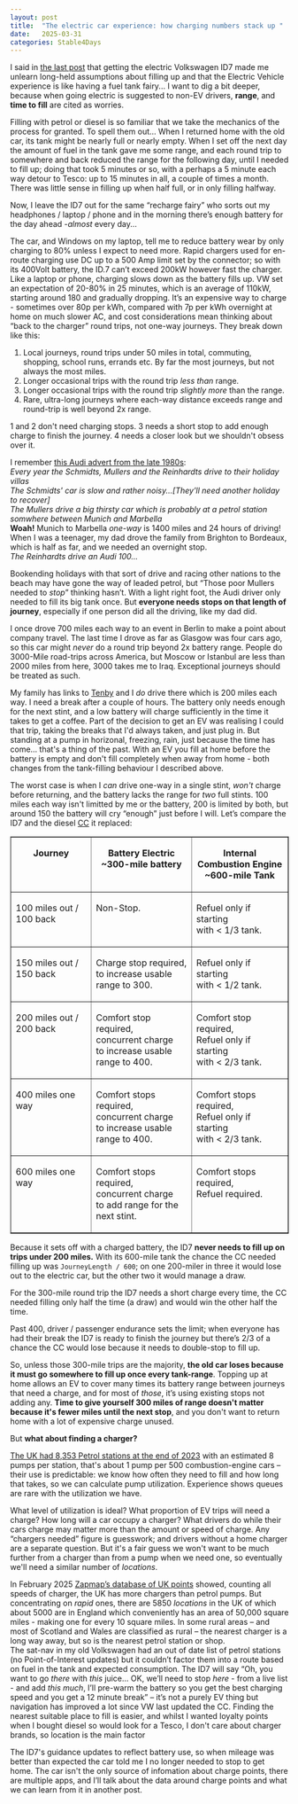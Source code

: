 ```yaml
---
layout: post
title:  "The electric car experience: how charging numbers stack up "
date:   2025-03-31
categories: Stable4Days
---
```


I said in [the last post](/stable4days/2025/03/30/HereInMyCar.html) that getting 
the electric Volkswagen ID7 made me unlearn long-held assumptions about filling
up and that the Electric Vehicle experience is like having a fuel tank 
fairy... I want to dig a bit deeper, because when going electric is suggested to 
non-EV drivers, **range**, and **time to fill**  are cited as worries.

Filling with petrol or diesel is so familiar that we take the mechanics of the
process for granted. To spell them out… When I returned home with the old car, its
tank might be nearly full or nearly empty. When I set off the next day the amount of fuel in the tank gave me some range,
and each round trip to somewhere and back reduced the range for the following day, until I needed to
fill up; doing that took 5 minutes or so, with a perhaps a 5 minute each way detour
to Tesco: up to 15 minutes in all, a couple of times a month. There was little
sense in filling up when half full, or in only filling halfway.

Now, I leave the ID7 out for the same “recharge fairy” who sorts out my headphones / laptop /
phone and in the morning there’s enough battery for the day ahead -*almost* every day...

The car, and Windows on my laptop, tell me to reduce battery wear by only
charging to 80% unless I expect to need more. Rapid chargers used for en-route
charging use DC up to a 500 Amp limit set by the connector; so with its 400Volt
battery, the ID.7 can’t exceed 200kW however fast the charger. Like a laptop or phone, charging slows down as the battery
fills up. VW set an expectation of 20-80% in 25 minutes, which is an
average of 110kW, starting around 180 and gradually dropping. It’s an expensive
way to charge - sometimes over 80p per kWh, compared with 7p per kWh 
overnight at home on much slower AC, and cost considerations mean thinking about “back to the
charger” round trips, not one-way journeys. They break down like this:

1.  Local journeys, round trips under 50 miles in total, commuting, shopping,
    school runs, errands etc. By far the most journeys, but not always the most
    miles.
2.  Longer occasional trips with the round trip *less than* range.
3.  Longer occasional trips with the round trip *slightly more* than the range.
4.  Rare, ultra-long journeys where each-way distance exceeds range and
    round-trip is well beyond 2x range.

1 and 2 don't need charging stops. 3 needs a short stop to add enough charge to
finish the journey. 4 needs a closer look but we shouldn't obsess over it.

I remember [this Audi advert from the late
1980s](https://www.youtube.com/watch?v=CDA_X58dcss):  
*Every year the Schmidts, Mullers and the Reinhardts drive to their holiday
villas*  
*The Schmidts' car is slow and rather noisy...[They’ll need another holiday to
recover]*  
*The Mullers drive a big thirsty car which is probably at a petrol station
somwhere between Munich and Marbella*  
**Woah!** Munich to Marbella *one-way* is 1400 miles and 24 hours of driving! When
I was a teenager, my dad drove the family from Brighton to Bordeaux, which is
half as far, and we needed an overnight stop.  
*The Reinhardts drive an Audi 100...*

Bookending holidays with that sort of drive and racing other nations to the beach may
have gone the way of leaded petrol, but “Those poor Mullers needed to *stop*” thinking 
hasn’t. With a light right foot, the Audi driver only needed to fill its big tank once. But **everyone needs
stops on that length of journey**, especially if one person did all the driving, like my dad did.

I once drove 700 miles each way to an event in Berlin to make a point about company travel.
The last time I drove as far as Glasgow was four cars ago, so this car might
*never* do a round trip beyond 2x battery range. People do 3000-Mile road-trips
across America, but Moscow or Istanbul are less than 2000 miles from here, 3000
takes me to Iraq. Exceptional journeys should be treated as such.

My family has links to [Tenby](https://www.visitwales.com/destinations/west-wales/pembrokeshire/things-do-tenby) and 
I *do* drive there which is 200 miles each way. I need a break
after a couple of hours. The battery only needs enough for the next stint, and a
low battery will charge sufficiently in the time it takes to get a coffee. Part of the 
decision to get an EV was realising I could that trip, taking the breaks 
that I'd always taken, and just plug in. But standing at a pump in
horizonal, freezing, rain, just because the time has come… that's a thing of the
past. With an EV you fill at home before the battery is empty and don't fill completely 
when away from home - both changes from the tank-filling behaviour I described above.

The worst case is when I *can* drive one-way in a single stint, *won't*
charge before returning, and the battery lacks the range for *two* full
stints. 100 miles each way isn't limitted by me or the battery, 200 is limited
by both, but around 150 the battery will cry “enough” just before I will. Let’s
compare the ID7 and the diesel [CC](https://en.wikipedia.org/wiki/Volkswagen_CC) it replaced:
<center>
<table cellspacing="0" cellpadding="10" border="1"><tbody>
<tr><td valign="top"><p><b><center>Journey</center></b></p></td><td valign="top"><p><b><center>Battery Electric<br/>~300-mile battery </center></b></p></td><td valign="top"><p><b><center>Internal Combustion Engine <br>~600-mile Tank</center></b></p></td></tr>
<tr><td valign="top"><p>100 miles out / 100 back</p></td><td valign="top"><p>Non-Stop.</p></td><td valign="top"><p>Refuel only if starting<br>with &lt; 1/3 tank.</p></td></tr>
<tr><td valign="top"><p>150 miles out / 150 back</p></td><td valign="top"><p> Charge stop required,<br>to increase usable range to 300.</p></td><td valign="top"><p>Refuel only if starting<br>with &lt; 1/2 tank.</p></td></tr>
<tr><td valign="top"><p>200 miles out / 200 back</p></td><td valign="top"><p>Comfort stop required,<br>concurrent charge<br>to increase usable range to 400.</p></td><td valign="top"><p>Comfort stop required,<br>Refuel only if starting <br>with &lt; 2/3 tank.</p></td></tr>
<tr><td valign="top"><p>400 miles one way </p></td><td valign="top"><p>Comfort stops required,<br>concurrent charge<br>to increase usable range to 400.</p></td><td valign="top"><p>Comfort stops required,<br>Refuel only if starting<br> with &lt; 2/3 tank.</p></td></tr>
<tr><td valign="top"><p>600 miles one way</p></td><td valign="top"><p>Comfort stops required,<br>concurrent charge<br>to add range for the next stint.</p></td><td valign="top"><p>Comfort stops required,<br>Refuel required.</p></td></tr>
</tbody></table>
</center>

Because it sets off with a charged battery, the ID7 **never needs to fill up on
trips under 200 miles.** With its 600-mile tank the chance the CC needed filling
up was `JourneyLength / 600`; on one 200-miler in three it would lose out to the
electric car, but the other two it would manage a draw.

For the 300-mile round trip the ID7 needs a short charge every time, the CC
needed filling only half the time (a draw) and would win the other half the
time.

Past 400, driver / passenger endurance sets the limit; when everyone has had
their break the ID7 is ready to finish the journey but there’s 2/3 of a chance
the CC would lose because it needs to double-stop to fill up.

So, unless those 300-mile trips are the majority, **the old car loses because it
must go somewhere to fill up once every tank-range**. Topping up at home allows an
EV to cover many times its battery range between journeys that need a charge,
and for most of *those*, it’s using existing stops not adding any. **Time to give yourself 300 miles of 
range doesn't matter because it's fewer miles until the next stop**,
and you don't want to return home with a lot of expensive charge unused.

But **what about finding a charger?** 

[The UK had 8,353 Petrol stations at the end of 2023](https://www.statista.com/statistics/312047/petrol-station-sites-by-brand-in-the-united-kingdom-uk/)
with an estimated 8 pumps per station, that's about 1 pump per 500
combustion-engine cars –their use is predictable: we know how often they need to
fill and how long that takes, so we can calculate pump utilization. Experience
shows queues are rare with the utilization we have.

What level of utilization is ideal? What proportion of EV trips will need a charge? How long will a car occupy a
charger? What drivers do while their cars charge may matter more than the amount
or speed of charge. Any “chargers needed”
figure is guesswork; and drivers without a home charger are a separate question. But it's a fair guess we won't want to be much further from a charger than from a pump when we need one, so eventually we'll need a similar number of *locations*. 

In February 2025 [Zapmap’s database of UK
points](https://www.zap-map.com/ev-stats/how-many-charging-points) showed, counting all speeds of
charger, the UK has more chargers than petrol pumps. But concentrating on *rapid* ones, there
are 5850 *locations* in the UK of which about 5000 are in England which conveniently has an area of
50,000 square miles - making one for every 10 square miles. In some rural areas – and
most of Scotland and Wales are classified as rural – the nearest charger is
a long way away, but so is the nearest petrol station or shop.    
The sat-nav in my old Volkswagen had an out of date list of petrol stations (no Point-of-Interest updates)
but it couldn’t factor them into a route based on fuel in the tank and expected
consumption. The ID7 will say “Oh, you want to go *there* with *this* juice… OK,
we’ll need to stop *here* - from a live list - and add *this much*, I’ll pre-warm the battery so you get the
best charging speed and you get a 12 minute break” – it’s not a purely EV thing
but navigation has improved a lot since VW last updated the CC. Finding the nearest suitable place to fill is
easier, and whilst I wanted loyalty points when I bought diesel so would look for a Tesco, I don't care about charger brands, so location is the main factor

 The ID7's guidance updates to reflect battery use, so when mileage was better than expected the car told me I no longer needed to stop to get home.  The car isn't the only source of infomation about charge points, there are multiple apps, and I’ll talk about the data around charge points and what we can learn from it in
another post. 
